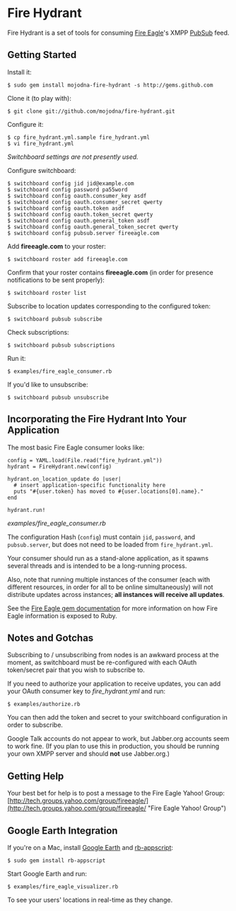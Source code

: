 # Fire Hydrant

Fire Hydrant is a set of tools for consuming [Fire
Eagle](http://fireeagle.yahoo.net/ "Fire Eagle")'s XMPP
[PubSub](http://xmpp.org/extensions/xep-0060.html "XEP-0060: Publish-Subscribe") feed.

## Getting Started

Install it:

    $ sudo gem install mojodna-fire-hydrant -s http://gems.github.com

Clone it (to play with):

    $ git clone git://github.com/mojodna/fire-hydrant.git

Configure it:

    $ cp fire_hydrant.yml.sample fire_hydrant.yml
    $ vi fire_hydrant.yml

_Switchboard settings are not presently used._

Configure switchboard:

    $ switchboard config jid jid@example.com
    $ switchboard config password pa55word
    $ switchboard config oauth.consumer_key asdf
    $ switchboard config oauth.consumer_secret qwerty
    $ switchboard config oauth.token asdf
    $ switchboard config oauth.token_secret qwerty
    $ switchboard config oauth.general_token asdf
    $ switchboard config oauth.general_token_secret qwerty
    $ switchboard config pubsub.server fireeagle.com

Add **fireeagle.com** to your roster:

    $ switchboard roster add fireeagle.com

Confirm that your roster contains **fireeagle.com** (in order for presence
notifications to be sent properly):

    $ switchboard roster list

Subscribe to location updates corresponding to the configured token:

    $ switchboard pubsub subscribe

Check subscriptions:

    $ switchboard pubsub subscriptions

Run it:

    $ examples/fire_eagle_consumer.rb

If you'd like to unsubscribe:

    $ switchboard pubsub unsubscribe

## Incorporating the Fire Hydrant Into Your Application

The most basic Fire Eagle consumer looks like:

    config = YAML.load(File.read("fire_hydrant.yml"))
    hydrant = FireHydrant.new(config)

    hydrant.on_location_update do |user|
      # insert application-specific functionality here
      puts "#{user.token} has moved to #{user.locations[0].name}."
    end

    hydrant.run!

_examples/fire\_eagle\_consumer.rb_

The configuration Hash (`config`) must contain `jid`, `password`, and
`pubsub.server`, but does not need to be loaded from `fire_hydrant.yml`.

Your consumer should run as a stand-alone application, as it spawns several
threads and is intended to be a long-running process.

Also, note that running multiple instances of the consumer (each with
different resources, in order for all to be online simultaneously) will not
distribute updates across instances; **all instances will receive all
updates**.

See the [Fire Eagle gem documentation](http://fireeagle.rubyforge.org/) for
more information on how Fire Eagle information is exposed to Ruby.

## Notes and Gotchas

Subscribing to / unsubscribing from nodes is an awkward process at the moment,
as switchboard must be re-configured with each OAuth token/secret pair that
you wish to subscribe to.

If you need to authorize your application to receive updates, you can add your
OAuth consumer key to _fire\_hydrant.yml_ and run:

    $ examples/authorize.rb

You can then add the token and secret to your switchboard configuration in
order to subscribe.

Google Talk accounts do not appear to work, but Jabber.org accounts seem to
work fine. (If you plan to use this in production, you should be running your
own XMPP server and should **not** use Jabber.org.)

## Getting Help

Your best bet for help is to post a message to the Fire Eagle Yahoo! Group:
[http://tech.groups.yahoo.com/group/fireeagle/](http://tech.groups.yahoo.com/group/fireeagle/ "Fire Eagle Yahoo! Group")

## Google Earth Integration

If you're on a Mac, install [Google Earth](http://earth.google.com/ "Google Earth") and
[rb-appscript](http://appscript.sourceforge.net/rb-appscript/index.html "Ruby Appscript"):

    $ sudo gem install rb-appscript

Start Google Earth and run:

    $ examples/fire_eagle_visualizer.rb

To see your users' locations in real-time as they change.
